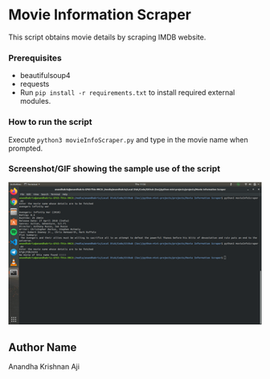 # Movie Information Scraper
This script obtains movie details by scraping IMDB website.

### Prerequisites
* beautifulsoup4
* requests
* Run `pip install -r requirements.txt` to install required external modules.

### How to run the script
Execute `python3 movieInfoScraper.py` and type in the movie name when prompted.

### Screenshot/GIF showing the sample use of the script
<!--Remove the below lines and add yours -->
![Screenshot of the Output](Screenshot.png)

## Author Name
Anandha Krishnan Aji
